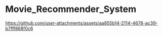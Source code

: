 ﻿# Movie_Recommender_System



https://github.com/user-attachments/assets/aa855b14-2114-4678-ac39-b7fff868f0c6


